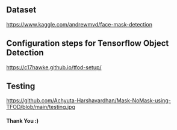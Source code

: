 ## Dataset
https://www.kaggle.com/andrewmvd/face-mask-detection

## Configuration steps for Tensorflow Object Detection 
https://c17hawke.github.io/tfod-setup/

## Testing
https://github.com/Achyuta-Harshavardhan/Mask-NoMask-using-TFOD/blob/main/testing.jpg




#### Thank You :)
